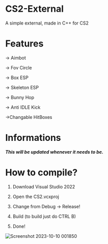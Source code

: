 # CS2-External
A simple external, made in C++ for CS2

# Features

-> Aimbot

-> Fov Circle

-> Box ESP

-> Skeleton ESP

-> Bunny Hop

-> Anti IDLE Kick

->Changable HitBoxes

# Informations
***This will be updated whenever it needs to be.***

# How to compile?
1. Download Visual Studio 2022
2. Open the CS2.vcxproj
3. Change from Debug -> Release!

4. Build (to build just do CTRL B)
5. Done!

![Screenshot 2023-10-10 001850](https://github.com/aci1337/CS2-External/assets/111813352/12b22e1e-38f4-457c-a6ca-a0c3a9ee9941)
